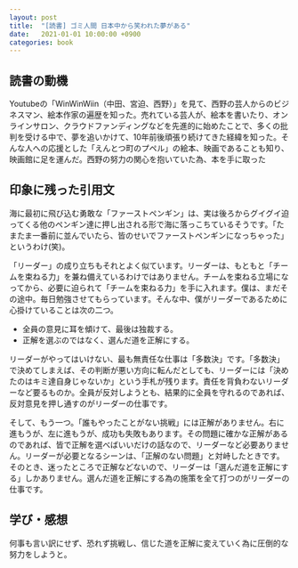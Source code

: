 ```yaml
---
layout: post
title:  "[読書] ゴミ人間 日本中から笑われた夢がある"
date:   2021-01-01 10:00:00 +0900
categories: book
---
```


## 読書の動機
Youtubeの「WinWinWiin（中田、宮迫、西野）」を見て、西野の芸人からのビジネスマン、絵本作家の遍歴を知った。売れている芸人が、絵本を書いたり、オンラインサロン、クラウドファンディングなどを先進的に始めたことで、多くの批判を受ける中で、夢を追いかけて、10年前後頑張り続けてきた経緯を知った。そんな人への応援とした「えんとつ町のプペル」の絵本、映画であることも知り、映画館に足を運んだ。西野の努力の関心を抱いていた為、本を手に取った

## 印象に残った引用文
海に最初に飛び込む勇敢な「ファーストペンギン」は、実は後ろからグイグイ迫ってくる他のペンギン達に押し出される形で海に落っこちているそうです。「たまたま一番前に並んでいたら、皆のせいでファーストペンギンになっちゃった」というわけ(笑)。

「リーダー」の成り立ちもそれとよく似ています。リーダーは、もともと「チームを束ねる力」を兼ね備えているわけではありません。チームを束ねる立場になってから、必要に迫られて「チームを束ねる力」を手に入れます。僕は、まだその途中。毎日勉強させてもらっています。そんな中、僕がリーダーであるために心掛けていることは次の二つ。

- 全員の意見に耳を傾けて、最後は独裁する。
- 正解を選ぶのではなく、選んだ道を正解にする。

リーダーがやってはいけない、最も無責任な仕事は「多数決」です。「多数決」で決めてしまえば、その判断が悪い方向に転んだとしても、リーダーには「決めたのはキミ達自身じゃないか」という手札が残ります。責任を背負わないリーダーなど要るものか。全員が反対しようとも、結果的に全員を守れるのであれば、反対意見を押し通すのがリーダーの仕事です。

そして、もう一つ。「誰もやったことがない挑戦」には正解がありません。右に進もうが、左に進もうが、成功も失敗もあります。その問題に確かな正解があるのであれば、皆で正解を選べばいいだけの話なので、リーダーなど必要ありません。リーダーが必要となるシーンは、「正解のない問題」と対峙したときです。そのとき、迷ったところで正解などないので、リーダーは「選んだ道を正解にする」しかありません。選んだ道を正解にする為の施策を全て打つのがリーダーの仕事です。

## 学び・感想
何事も言い訳にせず、恐れず挑戦し、信じた道を正解に変えていく為に圧倒的な努力をしようと。
